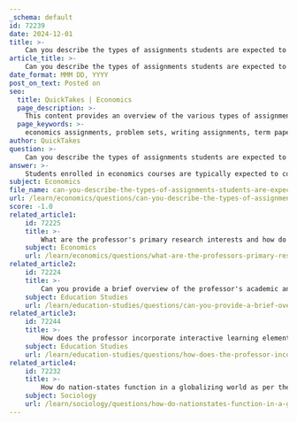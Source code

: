 ```yaml
---
_schema: default
id: 72239
date: 2024-12-01
title: >-
    Can you describe the types of assignments students are expected to complete?
article_title: >-
    Can you describe the types of assignments students are expected to complete?
date_format: MMM DD, YYYY
post_on_text: Posted on
seo:
  title: QuickTakes | Economics
  page_description: >-
    This content provides an overview of the various types of assignments that students in economics courses are expected to complete, including problem sets, writing assignments, term papers, exams, quizzes, and interactive learning activities.
  page_keywords: >-
    economics assignments, problem sets, writing assignments, term papers, exams, quizzes, interactive learning, group projects, economic theories, analytical skills
author: QuickTakes
question: >-
    Can you describe the types of assignments students are expected to complete?
answer: >-
    Students enrolled in economics courses are typically expected to complete a variety of assignments that enhance their understanding of economic theories and concepts. These assignments can be categorized into several types:\n\n1. **Problem Sets**: These assignments involve numerical and analytical problems that require students to apply economic theories and concepts to solve real-world issues. They are designed to reinforce the material covered in lectures and textbooks.\n\n2. **Writing Assignments**: Students may be tasked with writing essays or research papers that require them to articulate their understanding of economic principles, analyze data, and present their findings. This includes developing a clear thesis, conducting literature reviews, and properly formatting citations.\n\n3. **Term Papers**: A more extensive form of writing assignment, term papers require students to explore a specific topic in depth. This involves finding and using sources, organizing notes, and presenting hypotheses and results in a structured format.\n\n4. **Exams and Quizzes**: These assessments typically test students' knowledge of the material covered in class and their ability to apply economic concepts in various scenarios.\n\n5. **Interactive Learning Elements**: Some courses may incorporate group projects or presentations, where students collaborate to explore economic issues and present their findings to the class.\n\nOverall, these assignments are designed to provide students with a comprehensive understanding of economics, encouraging critical thinking and analytical skills essential for their future careers.
subject: Economics
file_name: can-you-describe-the-types-of-assignments-students-are-expected-to-complete.md
url: /learn/economics/questions/can-you-describe-the-types-of-assignments-students-are-expected-to-complete
score: -1.0
related_article1:
    id: 72225
    title: >-
        What are the professor's primary research interests and how do they relate to globalization and capitalism?
    subject: Economics
    url: /learn/economics/questions/what-are-the-professors-primary-research-interests-and-how-do-they-relate-to-globalization-and-capitalism
related_article2:
    id: 72224
    title: >-
        Can you provide a brief overview of the professor's academic and professional journey?
    subject: Education Studies
    url: /learn/education-studies/questions/can-you-provide-a-brief-overview-of-the-professors-academic-and-professional-journey
related_article3:
    id: 72244
    title: >-
        How does the professor incorporate interactive learning elements into the course structure?
    subject: Education Studies
    url: /learn/education-studies/questions/how-does-the-professor-incorporate-interactive-learning-elements-into-the-course-structure
related_article4:
    id: 72232
    title: >-
        How do nation-states function in a globalizing world as per the course material?
    subject: Sociology
    url: /learn/sociology/questions/how-do-nationstates-function-in-a-globalizing-world-as-per-the-course-material
---
```


&nbsp;